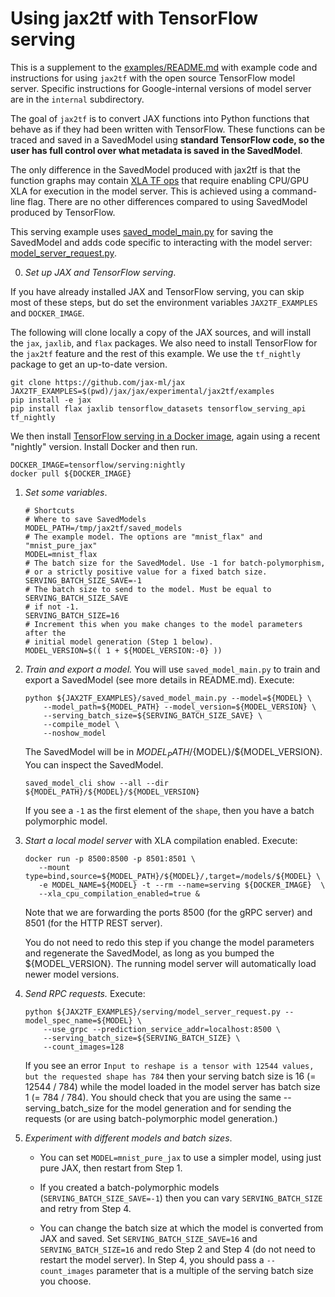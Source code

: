 Using jax2tf with TensorFlow serving
====================================

This is a supplement to the
[examples/README.md](https://github.com/jax-ml/jax/blob/main/jax/experimental/jax2tf/examples/README.md)
with example code and
instructions for using `jax2tf` with the open source TensorFlow model server.
Specific instructions for Google-internal versions of model server are in the `internal` subdirectory.

The goal of `jax2tf` is to convert JAX functions
into Python functions that behave as if they had been written with TensorFlow.
These functions can be traced and saved in a SavedModel using **standard TensorFlow
code, so the user has full control over what metadata is saved in the
SavedModel**.

The only difference in the SavedModel produced with jax2tf is that the
function graphs may contain
[XLA TF ops](https://github.com/jax-ml/jax/blob/main/jax/experimental/jax2tf/README.md#caveats)
that require enabling CPU/GPU XLA for execution in the model server. This
is achieved using a command-line flag. There are no other differences compared
to using SavedModel produced by TensorFlow.

This serving example uses
[saved_model_main.py](https://github.com/jax-ml/jax/blob/main/jax/experimental/jax2tf/examples/saved_model_main.py)
for saving the SavedModel and adds code specific to interacting with the
model server:
[model_server_request.py](https://github.com/jax-ml/jax/blob/main/jax/experimental/jax2tf/examples/serving/model_server_request.py).

0.  *Set up JAX and TensorFlow serving*.

If you have already installed JAX and TensorFlow serving, you can skip most of these steps, but do set the
environment variables `JAX2TF_EXAMPLES` and `DOCKER_IMAGE`.

The following will clone locally a copy of the JAX sources, and will install the `jax`, `jaxlib`, and `flax` packages.
We also need to install TensorFlow for the `jax2tf` feature and the rest of this example.
We use the `tf_nightly` package to get an up-to-date version.

  ```shell
  git clone https://github.com/jax-ml/jax
  JAX2TF_EXAMPLES=$(pwd)/jax/jax/experimental/jax2tf/examples
  pip install -e jax
  pip install flax jaxlib tensorflow_datasets tensorflow_serving_api tf_nightly
  ```

We then install [TensorFlow serving in a Docker image](https://www.tensorflow.org/tfx/serving/docker),
again using a recent "nightly" version. Install Docker and then run.

  ```shell
  DOCKER_IMAGE=tensorflow/serving:nightly
  docker pull ${DOCKER_IMAGE}
  ```

1.  *Set some variables*.

    ```shell
    # Shortcuts
    # Where to save SavedModels
    MODEL_PATH=/tmp/jax2tf/saved_models
    # The example model. The options are "mnist_flax" and "mnist_pure_jax"
    MODEL=mnist_flax
    # The batch size for the SavedModel. Use -1 for batch-polymorphism,
    # or a strictly positive value for a fixed batch size.
    SERVING_BATCH_SIZE_SAVE=-1
    # The batch size to send to the model. Must be equal to SERVING_BATCH_SIZE_SAVE
    # if not -1.
    SERVING_BATCH_SIZE=16
    # Increment this when you make changes to the model parameters after the
    # initial model generation (Step 1 below).
    MODEL_VERSION=$(( 1 + ${MODEL_VERSION:-0} ))
    ```

2.  *Train and export a model.* You will use `saved_model_main.py` to train
   and export a SavedModel (see more details in README.md). Execute:

    ```shell
    python ${JAX2TF_EXAMPLES}/saved_model_main.py --model=${MODEL} \
        --model_path=${MODEL_PATH} --model_version=${MODEL_VERSION} \
        --serving_batch_size=${SERVING_BATCH_SIZE_SAVE} \
        --compile_model \
        --noshow_model
    ```

    The SavedModel will be in ${MODEL_PATH}/${MODEL}/${MODEL_VERSION}.
    You can inspect the SavedModel.

    ```shell
    saved_model_cli show --all --dir ${MODEL_PATH}/${MODEL}/${MODEL_VERSION}
    ```

    If you see a `-1` as the first element of the `shape`, then you have
    a batch polymorphic model.

3.  *Start a local model server* with XLA compilation enabled. Execute:

    ```shell
    docker run -p 8500:8500 -p 8501:8501 \
       --mount type=bind,source=${MODEL_PATH}/${MODEL}/,target=/models/${MODEL} \
       -e MODEL_NAME=${MODEL} -t --rm --name=serving ${DOCKER_IMAGE}  \
       --xla_cpu_compilation_enabled=true &
    ```

    Note that we are forwarding the ports 8500 (for the gRPC server) and
    8501 (for the HTTP REST server).

    You do not need to redo this step if you change the model parameters and
    regenerate the SavedModel, as long as you bumped the ${MODEL_VERSION}.
    The running model server will automatically load newer model versions.


4.  *Send RPC requests.* Execute:

    ```shell
    python ${JAX2TF_EXAMPLES}/serving/model_server_request.py --model_spec_name=${MODEL} \
        --use_grpc --prediction_service_addr=localhost:8500 \
        --serving_batch_size=${SERVING_BATCH_SIZE} \
        --count_images=128
    ```

    If you see an error `Input to reshape is a tensor with 12544 values, but the requested shape has 784`
    then your serving batch size is 16 (= 12544 / 784) while the model loaded
    in the model server has batch size 1 (= 784 / 784). You should check that
    you are using the same --serving_batch_size for the model generation and
    for sending the requests (or are using batch-polymorphic model generation.)

5.  *Experiment with different models and batch sizes*.

    - You can set `MODEL=mnist_pure_jax` to use a simpler model, using just
    pure JAX, then restart from Step 1.

    - If you created a batch-polymorphic models (`SERVING_BATCH_SIZE_SAVE=-1`)
    then you can vary `SERVING_BATCH_SIZE` and retry from Step 4.

    - You can change the batch size at which the model is converted from JAX
    and saved. Set `SERVING_BATCH_SIZE_SAVE=16` and `SERVING_BATCH_SIZE=16` 
    and redo Step 2 and Step 4 (do not need to restart the model server).
    In Step 4, you should pass a `--count_images`
    parameter that is a multiple of the serving batch size you choose.
